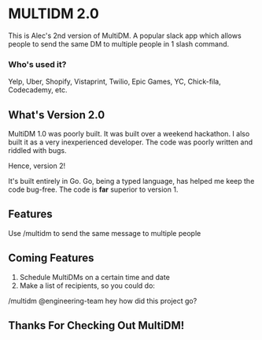 # MULTIDM 2.0

This is Alec's 2nd version of MultiDM. A popular slack app which allows people to send the same DM to multiple people in 1 slash command. 

### Who's used it?

 Yelp, Uber, Shopify, Vistaprint, Twilio, Epic Games, YC, Chick-fila, Codecademy, etc.

## What's Version 2.0

MultiDM 1.0 was poorly built. It was built over a weekend hackathon. I also built it as a very inexperienced developer. The code was poorly written and riddled with bugs. 

Hence, version 2! 

It's built entirely in Go. Go, being a typed language, has helped me keep the code bug-free. The code is **far** superior to version 1. 

## Features

Use /multidm to send the same message to multiple people

## Coming Features

1. Schedule MultiDMs on a certain time and date
2. Make a list of recipients, so you could do:
  
  /multidm @engineering-team hey how did this project go?

## Thanks For Checking Out MultiDM!
